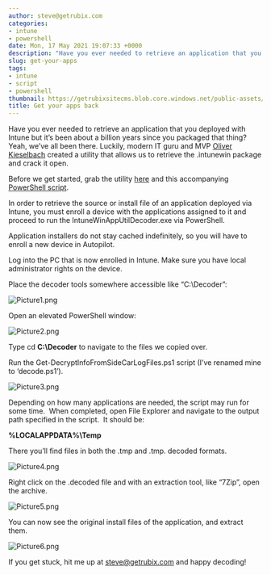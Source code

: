 ```yaml
---
author: steve@getrubix.com
categories:
- intune
- powershell
date: Mon, 17 May 2021 19:07:33 +0000
description: "Have you ever needed to retrieve an application that you deployed with Intune but it’s been about a billion years since you packaged that thing? Yeah, we’ve all been there. Luckily, modern IT guru and MVP Oliver Kieselbach created a utility that allows us to retrieve it."
slug: get-your-apps
tags:
- intune
- script
- powershell
thumbnail: https://getrubixsitecms.blob.core.windows.net/public-assets/content/v1/thumbnails/get-your-apps_thumbnail.jpg
title: Get your apps back
---
```


Have you ever needed to retrieve an application that you deployed with Intune but it’s been about a billion years since you packaged that thing? Yeah, we’ve all been there. Luckily, modern IT guru and MVP [Oliver Kieselbach](https://oliverkieselbach.com/) created a utility that allows us to retrieve the .intunewin package and crack it open.

Before we get started, grab the utility [here](https://github.com/okieselbach/Intune/tree/master/IntuneWinAppUtilDecoder) and this accompanying [PowerShell script](https://github.com/okieselbach/Intune/blob/master/Get-DecryptInfoFromSideCarLogFiles.ps1).

In order to retrieve the source or install file of an application deployed via Intune, you must enroll a device with the applications assigned to it and proceed to run the IntuneWinAppUtilDecoder.exe via PowerShell.

Application installers do not stay cached indefinitely, so you will have to enroll a new device in Autopilot.

Log into the PC that is now enrolled in Intune. Make sure you have local administrator rights on the device.

Place the decoder tools somewhere accessible like “C:\\Decoder”:

![Picture1.png](https://getrubixsitecms.blob.core.windows.net/public-assets/content/v1/5dd365a31aa1fd743bc30b8e/1621278187613-EE3NB671YL6EPGXF9222/Picture1.png)

Open an elevated PowerShell window:

![Picture2.png](https://getrubixsitecms.blob.core.windows.net/public-assets/content/v1/5dd365a31aa1fd743bc30b8e/1621278210412-ZKJ19SVUVL9JWRB5VK13/Picture2.png)

Type cd **C:\\Decoder** to navigate to the files we copied over.

Run the Get-DecryptInfoFromSideCarLogFiles.ps1 script (I’ve renamed mine to ‘decode.ps1’).

![Picture3.png](https://getrubixsitecms.blob.core.windows.net/public-assets/content/v1/5dd365a31aa1fd743bc30b8e/1621278298958-M9RBYRT0GQNNQ5L5YBLW/Picture3.png)

Depending on how many applications are needed, the script may run for some time.  When completed, open File Explorer and navigate to the output path specified in the script.  It should be:

**%LOCALAPPDATA%\\Temp**

There you’ll find files in both the .tmp and .tmp. decoded formats.

![Picture4.png](https://getrubixsitecms.blob.core.windows.net/public-assets/content/v1/5dd365a31aa1fd743bc30b8e/1621278339421-92JEN8MUQUIX52RLW2JC/Picture4.png)

Right click on the .decoded file and with an extraction tool, like “7Zip”, open the archive.

![Picture5.png](https://getrubixsitecms.blob.core.windows.net/public-assets/content/v1/5dd365a31aa1fd743bc30b8e/1621278373065-BO436FJUROXLEZ75TG8I/Picture5.png)

You can now see the original install files of the application, and extract them.

![Picture6.png](https://getrubixsitecms.blob.core.windows.net/public-assets/content/v1/5dd365a31aa1fd743bc30b8e/1621278640753-Z14UXKYPMEWF3OJL6BQG/Picture6.png)

If you get stuck, hit me up at [steve@getrubix.com](mailto:steve@getrubix.com) and happy decoding!
